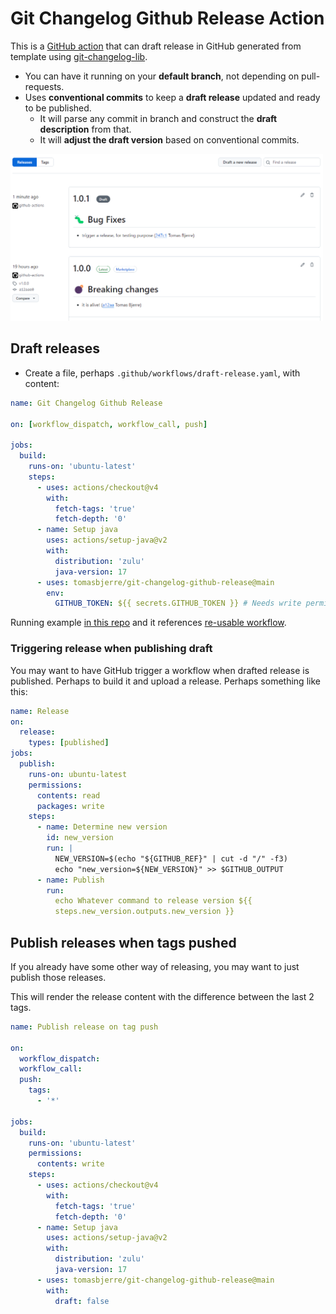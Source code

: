 # Git Changelog Github Release Action

This is a
[GitHub action](https://docs.github.com/en/actions/creating-actions/about-custom-actions)
that can draft release in GitHub generated from template using
[git-changelog-lib](https://github.com/tomasbjerre/git-changelog-lib).

- You can have it running on your **default branch**, not depending on
  pull-requests.
- Uses **conventional commits** to keep a **draft release** updated and ready to
  be published.
  - It will parse any commit in branch and construct the **draft description**
    from that.
  - It will **adjust the draft version** based on conventional commits.

[<img src="git-changelog-github-release-draft.png" width="500" />](git-changelog-github-release-draft.png)

## Draft releases

- Create a file, perhaps `.github/workflows/draft-release.yaml`, with content:

```yaml
name: Git Changelog Github Release

on: [workflow_dispatch, workflow_call, push]

jobs:
  build:
    runs-on: 'ubuntu-latest'
    steps:
      - uses: actions/checkout@v4
        with:
          fetch-tags: 'true'
          fetch-depth: '0'
      - name: Setup java
        uses: actions/setup-java@v2
        with:
          distribution: 'zulu'
          java-version: 17
      - uses: tomasbjerre/git-changelog-github-release@main
        env:
          GITHUB_TOKEN: ${{ secrets.GITHUB_TOKEN }} # Needs write permission in Github menu '/settings/actions'
```

Running example [in this repo](.github/workflows/draft-release.yaml) and it
references
[re-usable workflow](https://github.com/tomasbjerre/.github/blob/master/.github/workflows/draft-release.yaml).

### Triggering release when publishing draft

You may want to have GitHub trigger a workflow when drafted release is
published. Perhaps to build it and upload a release. Perhaps something like
this:

```yaml
name: Release
on:
  release:
    types: [published]
jobs:
  publish:
    runs-on: ubuntu-latest
    permissions:
      contents: read
      packages: write
    steps:
      - name: Determine new version
        id: new_version
        run: |
          NEW_VERSION=$(echo "${GITHUB_REF}" | cut -d "/" -f3)
          echo "new_version=${NEW_VERSION}" >> $GITHUB_OUTPUT
      - name: Publish
        run:
          echo Whatever command to release version ${{
          steps.new_version.outputs.new_version }}
```

## Publish releases when tags pushed

If you already have some other way of releasing, you may want to just publish
those releases.

This will render the release content with the difference between the last 2
tags.

```yaml
name: Publish release on tag push

on:
  workflow_dispatch:
  workflow_call:
  push:
    tags:
      - '*'

jobs:
  build:
    runs-on: 'ubuntu-latest'
    permissions:
      contents: write
    steps:
      - uses: actions/checkout@v4
        with:
          fetch-tags: 'true'
          fetch-depth: '0'
      - name: Setup java
        uses: actions/setup-java@v2
        with:
          distribution: 'zulu'
          java-version: 17
      - uses: tomasbjerre/git-changelog-github-release@main
        with:
          draft: false
```
